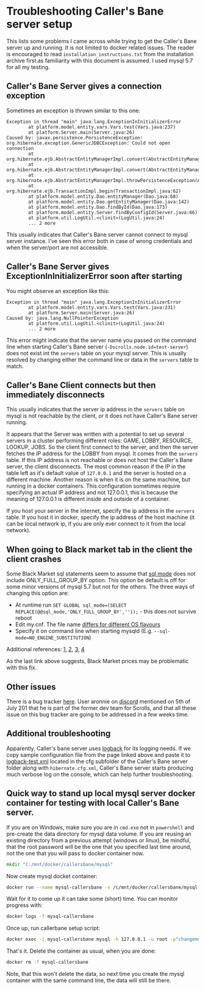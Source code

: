 # Troubleshooting Caller's Bane server setup

This lists some problems I came across while trying to get the Caller's Bane server up and running. It is not limited to docker related issues. The reader is encouraged to read `installation_instructions.txt` from the installation archive first as familiarity  with this document is assumed. I used mysql 5.7 for all my testing.

## Caller's Bane Server gives a connection exception

Sometimes an exception is thrown similar to this one:

```text
Exception in thread "main" java.lang.ExceptionInInitializerError
        at platform.model.entity.vars.Vars.test(Vars.java:237)
        at platform.Server.main(Server.java:26)
Caused by: javax.persistence.PersistenceException: org.hibernate.exception.GenericJDBCException: Could not open connection
        at org.hibernate.ejb.AbstractEntityManagerImpl.convert(AbstractEntityManagerImpl.java:1387)
        at org.hibernate.ejb.AbstractEntityManagerImpl.convert(AbstractEntityManagerImpl.java:1310)
        at org.hibernate.ejb.AbstractEntityManagerImpl.throwPersistenceException(AbstractEntityManagerImpl.java:1397)
        at org.hibernate.ejb.TransactionImpl.begin(TransactionImpl.java:62)
        at platform.model.entity.Dao.entityManager(Dao.java:68)
        at platform.model.entity.Dao.getEntityManager(Dao.java:142)
        at platform.model.entity.Dao.findById(Dao.java:173)
        at platform.model.entity.Server.findByConfigId(Server.java:66)
        at platform.util.LogUtil.<clinit>(LogUtil.java:24)
        ... 2 more
```

This usually indicates that Caller's Bane server cannot connect to mysql server instance. I've seen this error both in case of wrong credentials and when the server/port are not accessible.

## Caller's Bane Server gives ExceptionInInitializerError soon after starting

You might observe an exception like this:

```text
Exception in thread "main" java.lang.ExceptionInInitializerError
        at platform.model.entity.vars.Vars.test(Vars.java:231)
        at platform.Server.main(Server.java:26)
Caused by: java.lang.NullPointerException
        at platform.util.LogUtil.<clinit>(LogUtil.java:24)
        ... 2 more
```
This error might indicate that the server name you passed on the command line when starting Caller's Bane server (`-Dscrolls.node.id=test-server`) does not exist int the `servers` table on your mysql server. This is usually resolved  by changing either the command line or data in the `servers` table to match.

## Caller's Bane Client connects but then immediately disconnects

This usually indicates that the server ip address in the `servers` table on mysql is not reachable by the client, or it does not have Caller's Bane server running.

It appears that the Server was written with a potential to set up several  servers in a cluster performing  different roles: GAME, LOBBY, RESOURCE, LOOKUP, JOBS. So the client first connect to the server, and then the server fetches the IP address for the LOBBY from mysql. It comes from the `servers` table. If this IP address is not reachable or does not host the Caller's Bane server, the client disconnects. The most common reason if the IP in the table left as it's default value of `127.0.0.1` and the server is hosted on a different machine. Another reason is when it is on the same machine, but running in a docker containers. This configuration sometimes require specifying an actual IP address and not 127.0.0.1, this is because the meaning of 127.0.0.1 is different inside and outside of a container.

If you host your server in the internet, specify the ip address in the `servers` table. If you host it in docker, specify the ip address of the host machine (it can be local network ip, if you are only ever connect to it from the local network).

## When going to Black market tab in the client the client crashes

Some Black Market sql statements seem to assume that [sql mode](https://dev.mysql.com/doc/refman/5.7/en/server-options.html#option_mysqld_sql-mode) does not include ONLY_FULL_GROUP_BY option. This option be default is off for some minor versions of mysql 5.7 but not for the others. The three ways of changing this option are:

- At runtime run `SET GLOBAL sql_mode=(SELECT REPLACE(@@sql_mode,'ONLY_FULL_GROUP_BY',''));` - this does not survive reboot
- Edit my.cnf. The file name [differs for different OS flavours](https://stackoverflow.com/a/37248560/284111)
- Specify it on command line when starting mysqld (E.g. `--sql-mode=NO_ENGINE_SUBSTITUTION`)

Additional references: [1](http://johnemb.blogspot.com/2014/09/adding-or-removing-individual-sql-modes.html), [2](https://stackoverflow.com/q/23921117/284111), [3](http://mysqlserverteam.com/mysql-5-7-only_full_group_by-improved-recognizing-functional-dependencies-enabled-by-default/), [4](https://github.com/WakingStones/CallersBane-Issues/issues/3)

As the last link above suggests, Black Market prices may be problematic with this fix.

## Other issues

There is a bug tracker [here](https://github.com/WakingStones/CallersBane-Issues/issues). User aronnie on [discord](https://discord.gg/QKGmvZh) mentioned on 5th of July 201 that he is part of the former dev team for Scrolls, and that all these issue on this bug tracker are going to be addressed in a few weeks time.

## Additional troubleshooting

Apparently, Caller's bane server uses [logback](https://logback.qos.ch/manual/configuration.html) for its logging needs. If we copy sample configuration file from the page linked above and paste it to [logback-test.xml](logback-test.xml) located in the cfg subfolder of the Caller's Bane server folder along with `hibernate.cfg.xml`, Caller's Bane server starts producing much verbose log on the console, which can help further troubleshooting.

## Quick way to stand up local mysql server docker container for testing with local Caller's Bane server.

If you are on Windows, make sure you are in `cmd.exe` not in `powershell` and pre-create the data directory for mysql data volume. If you are reusing an existing directory from a previous attempt (windows or linux), be mindful, that the root password will be the one that you specified last time around, not the one that you will pass to docker container now.

```cmd
mkdir "C:/mnt/docker/callersbane/mysql"
```

Now create mysql docket container:

```bash
docker run --name mysql-callersbane -v /c/mnt/docker/callersbane/mysql:/var/lib/mysql -d -p 3306:3306 -e MYSQL_ROOT_PASSWORD=changeme mysql:5.7.22
```

Wait for it to come up it can take some (short) time. You can monitor progress with:

```bash
docker logs -f mysql-callersbane
```
Once up, run callerbane setup script:

```bash
docker exec -i mysql-callersbane mysql -h 127.0.0.1 -u root -p"changeme" < callersbane_database.sql 
```
That's it. Delete the container as usual, when you are done:
                                                            
```bash
docker rm -f mysql-callersbane
```

Note, that this won't delete the data, so next time you create the mysql container with the same command line, the data will still be there. 
